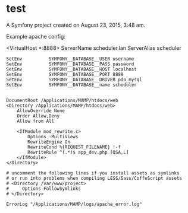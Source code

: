 test
====

A Symfony project created on August 23, 2015, 3:48 am.


Example apache config:


<VirtualHost *:8888>
    ServerName scheduler.lan
    ServerAlias scheduler

    SetEnv          SYMFONY__DATABASE__USER username
    SetEnv          SYMFONY__DATABASE__PASS password
    SetEnv          SYMFONY__DATABASE__HOST localhost
    SetEnv          SYMFONY__DATABASE__PORT 8889
    SetEnv          SYMFONY__DATABASE__DRIVER pdo_mysql
    SetEnv          SYMFONY__DATABASE__name scheduler


    DocumentRoot /Applications/MAMP/htdocs/web
    <Directory /Applications/MAMP/htdocs/web>
        AllowOverride None
        Order Allow,Deny
        Allow from All

        <IfModule mod_rewrite.c>
            Options -MultiViews
            RewriteEngine On
            RewriteCond %{REQUEST_FILENAME} !-f
            RewriteRule ^(.*)$ app_dev.php [QSA,L]
        </IfModule>
    </Directory>

    # uncomment the following lines if you install assets as symlinks
    # or run into problems when compiling LESS/Sass/CoffeScript assets
    # <Directory /var/www/project>
    #     Options FollowSymlinks
    # </Directory>

    ErrorLog "/Applications/MAMP/logs/apache_error.log"
</VirtualHost>